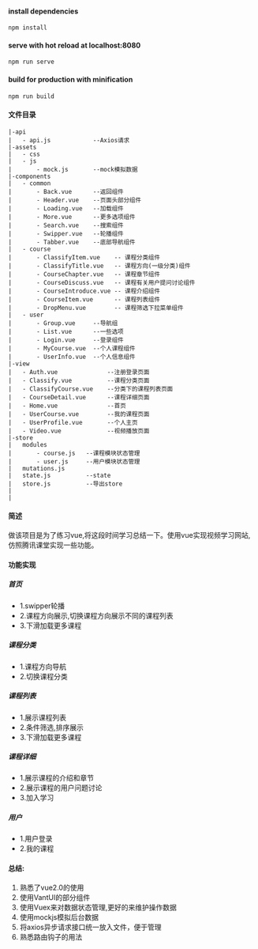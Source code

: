#### install dependencies
```
npm install
```
#### serve with hot reload at localhost:8080
```
npm run serve
```
#### build for production with minification
```
npm run build
```
#### 文件目录
```
|-api
|   - api.js            --Axios请求
|-assets
|   - css
|   - js
|       - mock.js       --mock模拟数据
|-components
|   - common
|       - Back.vue      --返回组件
|       - Header.vue    --页面头部分组件
|       - Loading.vue   --加载组件
|       - More.vue      --更多选项组件
|       - Search.vue    --搜索组件
|       - Swipper.vue   --轮播组件
|       - Tabber.vue    --底部导航组件
|   - course
|       - ClassifyItem.vue    -- 课程分类组件
|       - ClassifyTitle.vue   -- 课程方向(一级分类)组件
|       - CourseChapter.vue   -- 课程章节组件
|       - CourseDiscuss.vue   -- 课程有关用户提问讨论组件
|       - CourseIntroduce.vue -- 课程介绍组件
|       - CourseItem.vue      -- 课程列表组件
|       - DropMenu.vue        -- 课程筛选下拉菜单组件
|   - user
|       - Group.vue     --导航组
|       - List.vue      --一些选项
|       - Login.vue     --登录组件
|       - MyCourse.vue  --个人课程组件
|       - UserInfo.vue  --个人信息组件
|-view
|   - Auth.vue              --注册登录页面
|   - Classify.vue          --课程分类页面
|   - ClassifyCourse.vue    --分类下的课程列表页面
|   - CourseDetail.vue      --课程详细页面
|   - Home.vue              --首页
|   - UserCourse.vue        --我的课程页面
|   - UserProfile.vue       --个人主页
|   - Video.vue             --视频播放页面
|-store
|   modules
|       - course.js   --课程模块状态管理
|       - user.js     --用户模块状态管理
|   mutations.js
|   state.js          --state
|   store.js          --导出store
|
|
```
#### 简述
做该项目是为了练习vue,将这段时间学习总结一下。使用vue实现视频学习网站,仿照腾讯课堂实现一些功能。
#### 功能实现
##### 首页
- 1.swipper轮播
- 2.课程方向展示,切换课程方向展示不同的课程列表
- 3.下滑加载更多课程
##### 课程分类
- 1.课程方向导航
- 2.切换课程分类
##### 课程列表
- 1.展示课程列表
- 2.条件筛选,排序展示
- 3.下滑加载更多课程
##### 课程详细
- 1.展示课程的介绍和章节
- 2.展示课程的用户问题讨论
- 3.加入学习
##### 用户
- 1.用户登录
- 2.我的课程

#### 总结:
1. 熟悉了vue2.0的使用
2. 使用VantUI的部分组件
3. 使用Vuex来对数据状态管理,更好的来维护操作数据
4. 使用mockjs模拟后台数据
5. 将axios异步请求接口统一放入文件，便于管理
6. 熟悉路由钩子的用法
